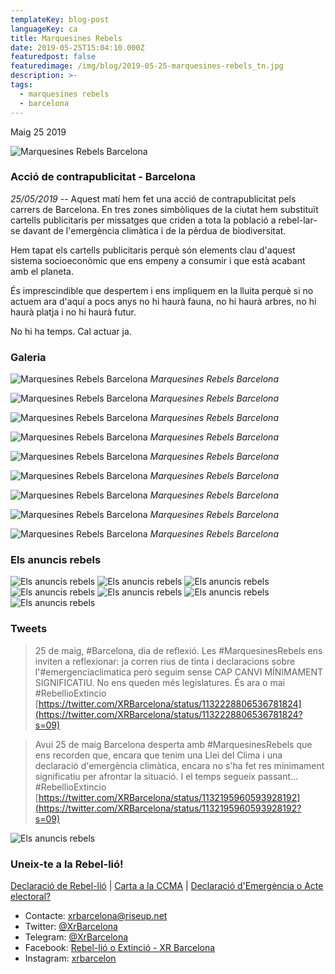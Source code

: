 ```yaml
---
templateKey: blog-post
languageKey: ca
title: Marquesines Rebels
date: 2019-05-25T15:04:10.000Z
featuredpost: false
featuredimage: /img/blog/2019-05-25-marquesines-rebels_tn.jpg
description: >-
tags:
  - marquesines rebels
  - barcelona
---
```

Maig 25 2019

![Marquesines Rebels Barcelona](/img/blog/2019-05-25-marquesines-rebels.jpg)

### Acció de contrapublicitat - Barcelona

*25/05/2019* -- Aquest matí hem fet una acció de contrapublicitat pels carrers de Barcelona. En tres zones simbòliques de la ciutat hem substituït cartells publicitaris per missatges que criden a tota la població a rebel-lar-se davant de l'emergència climàtica i de la pèrdua de biodiversitat.

Hem tapat els cartells publicitaris perquè són elements clau d'aquest sistema socioeconòmic que ens empeny a consumir i que està acabant amb el planeta.

És imprescindible que despertem i ens impliquem en la lluita perquè si no actuem ara d'aquí a pocs anys no hi haurà fauna, no hi haurà arbres, no hi haurà platja i no hi haurà futur.

No hi ha temps. Cal actuar ja.

### Galeria

![Marquesines Rebels Barcelona](/img/blog/2019-05-25-marquesines-rebels_2.jpg)
_Marquesines Rebels Barcelona_

![Marquesines Rebels Barcelona](/img/blog/2019-05-25-marquesines-rebels_3.jpg)
_Marquesines Rebels Barcelona_

![Marquesines Rebels Barcelona](/img/blog/2019-05-25-marquesines-rebels_4.jpg)
_Marquesines Rebels Barcelona_

![Marquesines Rebels Barcelona](/img/blog/2019-05-25-marquesines-rebels_5.jpg)
_Marquesines Rebels Barcelona_

![Marquesines Rebels Barcelona](/img/blog/2019-05-25-marquesines-rebels_6.jpg)
_Marquesines Rebels Barcelona_

![Marquesines Rebels Barcelona](/img/blog/2019-05-25-marquesines-rebels_7.jpg)
_Marquesines Rebels Barcelona_

![Marquesines Rebels Barcelona](/img/blog/2019-05-25-marquesines-rebels_8.jpg)
_Marquesines Rebels Barcelona_

![Marquesines Rebels Barcelona](/img/blog/2019-05-25-marquesines-rebels_9.jpg)
_Marquesines Rebels Barcelona_

![Marquesines Rebels Barcelona](/img/blog/2019-05-25-marquesines-rebels_10.jpg)
_Marquesines Rebels Barcelona_



### Els anuncis rebels

![Els anuncis rebels](https://youtu.be/-nw6yjLHW7E)
![Els anuncis rebels](https://youtu.be/WrdjopNwRd0)
![Els anuncis rebels](/img/blog/anuncis_rebels_1.jpg)
![Els anuncis rebels](/img/blog/anuncis_rebels_2.jpg)
![Els anuncis rebels](/img/blog/anuncis_rebels_3.jpg)
![Els anuncis rebels](/img/blog/anuncis_rebels_4.jpg)
![Els anuncis rebels](/img/blog/anuncis_rebels_5.jpg)



### Tweets

> 25 de maig, #Barcelona, dia de reflexió. Les #MarquesinesRebels ens inviten a reflexionar: ja corren rius de tinta i declaracions sobre l'#emergenciaclimatica però seguim sense CAP CANVI MÍNIMAMENT SIGNIFICATIU. No ens queden més legislatures. És ara o mai #RebellioExtincio [https://twitter.com/XRBarcelona/status/1132228806536781824](https://twitter.com/XRBarcelona/status/1132228806536781824?s=09)

> Avui 25 de maig Barcelona desperta amb #MarquesinesRebels que ens recorden que, encara que tenim una Llei del Clima i una declaració d'emergència climàtica, encara no s'ha fet res mínimament significatiu per afrontar la situació. I el temps segueix passant... #RebellioExtincio [https://twitter.com/XRBarcelona/status/1132195960593928192](https://twitter.com/XRBarcelona/status/1132195960593928192?s=09)

![Els anuncis rebels](/img/blog/anuncis_rebels_6.jpg)

### Uneix-te a la Rebel-lió!

[Declaració de Rebel-lió](/ca/blog/2019-01-28-declaracio-de-rebellio) | [Carta a la CCMA](/ca/blog/2019-02-21-carta-oberta) | [Declaració d'Emergència o Acte electoral?](/ca/blog/2019-05-14-declaracio-emergencia-o-acte-electoral)

-   Contacte: <xrbarcelona@riseup.net>
-   Twitter: [@XrBarcelona](https://twitter.com/XrBarcelona)
-   Telegram: [@XrBarcelona](https://t.me/XRBarcelona)
-   Facebook: [Rebel-lió o Extinció - XR Barcelona](https://m.facebook.com/Rebelli%C3%B3-o-Extinci%C3%B3-XR-Barcelona-294755854501544/)
-   Instagram: [xrbarcelon](https://www.instagram.com/xrbarcelona/)